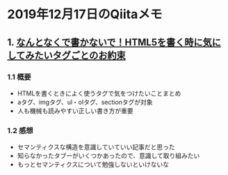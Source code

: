 # 2019年12月17日のQiitaメモ

## 1. [なんとなくで書かないで！HTML5を書く時に気にしてみたいタグごとのお約束](https://qiita.com/mikimhk/items/05b303d932093eb4c0d1)

### 1.1 概要

- HTMLを書くときによく使うタグで気をつけたいことまとめ
- aタグ、imgタグ、ul・olタグ、sectionタグが対象
- 人も機械も読みやすい正しい書き方が重要

### 1.2 感想

- セマンティクスな構造を意識していていい記事だと思った
- 知らなかったタブーがいくつかあったので、意識して取り組みたい
- もっとセマンティクスについて勉強しないといけないな

